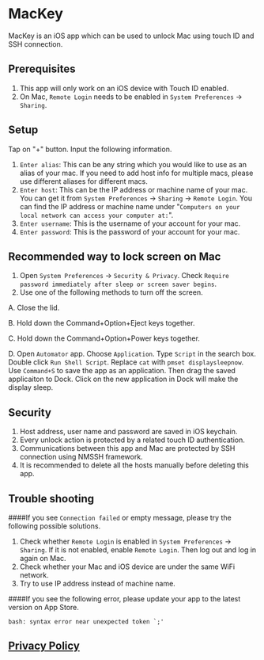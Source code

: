 # MacKey

MacKey is an iOS app which can be used to unlock Mac using touch ID and SSH connection.

## Prerequisites
1. This app will only work on an iOS device with Touch ID enabled.
2. On Mac, `Remote Login` needs to be enabled in `System Preferences` -> `Sharing`.

## Setup
Tap on "+" button. Input the following information.

1. `Enter alias`: This can be any string which you would like to use as an alias of your mac. If you need to add host info for multiple macs, please use different aliases for different macs.
2. `Enter host`: This can be the IP address or machine name of your mac. You can get it from `System Preferences` -> `Sharing` -> `Remote Login`. You can find the IP address or machine name under "`Computers on your local network can access your computer at:`".
3. `Enter username`: This is the username of your account for your mac.
4. `Enter password`: This is the password of your account for your mac.

## Recommended way to lock screen on Mac
1. Open `System Preferences` -> `Security & Privacy`. Check `Require password immediately after sleep or screen saver begins`.
2. Use one of the following methods to turn off the screen.

  A. Close the lid.
  
  B. Hold down the Command+Option+Eject keys together.

  C. Hold down the Command+Option+Power keys together.

  D. Open `Automator` app. Choose `Application`. Type `Script` in the search box. Double click `Run Shell Script`. 
  Replace `cat` with `pmset displaysleepnow`. Use `Command+S` to save the app as an application. 
  Then drag the saved applicaiton to Dock. Click on the new application in Dock will make the display sleep.

## Security
1. Host address, user name and password are saved in iOS keychain.
2. Every unlock action is protected by a related touch ID authentication.
3. Communications between this app and Mac are protected by SSH connection using NMSSH framework.
4. It is recommended to delete all the hosts manually before deleting this app.

## Trouble shooting
####If you see `Connection failed` or empty message, please try the following possible solutions.
1. Check whether `Remote Login` is enabled in `System Preferences` -> `Sharing`. If it is not enabled, enable `Remote Login`. Then log out and log in again on Mac.
2. Check whether your Mac and iOS device are under the same WiFi network.
3. Try to use IP address instead of machine name.

####If you see the following error, please update your app to the latest version on App Store.
```
bash: syntax error near unexpected token `;'
```

## [Privacy Policy](https://github.com/happylance/MacKey/blob/master/Privacy-Policy.md)
